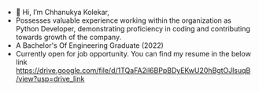 - 👋 Hi, I’m Chhanukya Kolekar,
- Possesses valuable experience working within the organization as Python Developer, demonstrating proficiency in coding and contributing towards growth of the company.
- A Bachelor's Of Engineering Graduate (2022)
- Currently open for job opportunity. You can find my resume in the below link https://drive.google.com/file/d/1TQaFA2il6BPpBDyEKwU20hBgtOJlsuqB/view?usp=drive_link  


<!---
ChhanukyaKolekar/ChhanukyaKolekar is a ✨ special ✨ repository because its `README.md` (this file) appears on your GitHub profile.
You can click the Preview link to take a look at your changes.
--->
